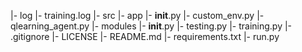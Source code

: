 |- log
    |- training.log
|- src
    |- app
        |- __init__.py
        |- custom_env.py
        |- qlearning_agent.py
    |- modules
        |- __init__.py
        |- testing.py
        |- training.py
|- .gitignore
|- LICENSE
|- README.md
|- requirements.txt
|- run.py